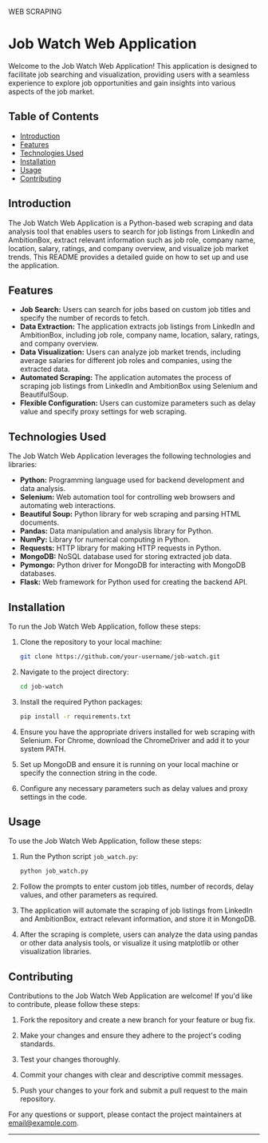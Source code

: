 WEB SCRAPING

# Job Watch Web Application

Welcome to the Job Watch Web Application! This application is designed to facilitate job searching and visualization, providing users with a seamless experience to explore job opportunities and gain insights into various aspects of the job market.

## Table of Contents

- [Introduction](#introduction)
- [Features](#features)
- [Technologies Used](#technologies-used)
- [Installation](#installation)
- [Usage](#usage)
- [Contributing](#contributing)

## Introduction

The Job Watch Web Application is a Python-based web scraping and data analysis tool that enables users to search for job listings from LinkedIn and AmbitionBox, extract relevant information such as job role, company name, location, salary, ratings, and company overview, and visualize job market trends. This README provides a detailed guide on how to set up and use the application.

## Features

- **Job Search:** Users can search for jobs based on custom job titles and specify the number of records to fetch.
- **Data Extraction:** The application extracts job listings from LinkedIn and AmbitionBox, including job role, company name, location, salary, ratings, and company overview.
- **Data Visualization:** Users can analyze job market trends, including average salaries for different job roles and companies, using the extracted data.
- **Automated Scraping:** The application automates the process of scraping job listings from LinkedIn and AmbitionBox using Selenium and BeautifulSoup.
- **Flexible Configuration:** Users can customize parameters such as delay value and specify proxy settings for web scraping.

## Technologies Used

The Job Watch Web Application leverages the following technologies and libraries:

- **Python:** Programming language used for backend development and data analysis.
- **Selenium:** Web automation tool for controlling web browsers and automating web interactions.
- **Beautiful Soup:** Python library for web scraping and parsing HTML documents.
- **Pandas:** Data manipulation and analysis library for Python.
- **NumPy:** Library for numerical computing in Python.
- **Requests:** HTTP library for making HTTP requests in Python.
- **MongoDB:** NoSQL database used for storing extracted job data.
- **Pymongo:** Python driver for MongoDB for interacting with MongoDB databases.
- **Flask:** Web framework for Python used for creating the backend API.

## Installation

To run the Job Watch Web Application, follow these steps:

1. Clone the repository to your local machine:

   ```bash
   git clone https://github.com/your-username/job-watch.git
   ```

2. Navigate to the project directory:

   ```bash
   cd job-watch
   ```

3. Install the required Python packages:

   ```bash
   pip install -r requirements.txt
   ```

4. Ensure you have the appropriate drivers installed for web scraping with Selenium. For Chrome, download the ChromeDriver and add it to your system PATH.

5. Set up MongoDB and ensure it is running on your local machine or specify the connection string in the code.

6. Configure any necessary parameters such as delay values and proxy settings in the code.

## Usage

To use the Job Watch Web Application, follow these steps:

1. Run the Python script `job_watch.py`:

   ```bash
   python job_watch.py
   ```

2. Follow the prompts to enter custom job titles, number of records, delay values, and other parameters as required.

3. The application will automate the scraping of job listings from LinkedIn and AmbitionBox, extract relevant information, and store it in MongoDB.

4. After the scraping is complete, users can analyze the data using pandas or other data analysis tools, or visualize it using matplotlib or other visualization libraries.

## Contributing

Contributions to the Job Watch Web Application are welcome! If you'd like to contribute, please follow these steps:

1. Fork the repository and create a new branch for your feature or bug fix.

2. Make your changes and ensure they adhere to the project's coding standards.

3. Test your changes thoroughly.

4. Commit your changes with clear and descriptive commit messages.

5. Push your changes to your fork and submit a pull request to the main repository.


For any questions or support, please contact the project maintainers at [email@example.com](mailto:email@example.com).

---
